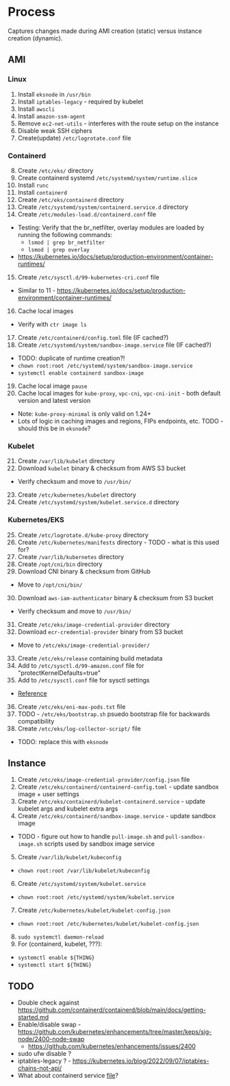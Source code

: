 # Process

Captures changes made during AMI creation (static) versus instance creation (dynamic).

## AMI

### Linux

1. Install `eksnode` in `/usr/bin`
2. Install `iptables-legacy` - required by kubelet
3. Install `awscli`
4. Install `amazon-ssm-agent`
5. Remove `ec2-net-utils` - interferes with the route setup on the instance
6. Disable weak SSH ciphers
7. Create(update) `/etc/logrotate.conf` file

### Containerd

8. Create `/etc/eks/` directory
9. Create containerd systemd `/etc/systemd/system/runtime.slice`
10. Install `runc`
11. Install `containerd`
12. Create `/etc/eks/containerd` directory
13. Create `/etc/systemd/system/containerd.service.d` directory
14. Create `/etc/modules-load.d/containerd.conf` file
  - Testing: Verify that the br_netfilter, overlay modules are loaded by running the following commands:
    - `lsmod | grep br_netfilter`
    - `lsmod | grep overlay`
  - https://kubernetes.io/docs/setup/production-environment/container-runtimes/
15. Create `/etc/sysctl.d/99-kubernetes-cri.conf` file
  - Similar to 11 - https://kubernetes.io/docs/setup/production-environment/container-runtimes/
16. Cache local images
  - Verify with `ctr image ls`
17. Create `/etc/containerd/config.toml` file (IF cached?)
18. Create `/etc/systemd/system/sandbox-image.service` file (IF cached?)
  - TODO: duplicate of runtime creation?!
  - `chown root:root /etc/systemd/system/sandbox-image.service`
  - `systemctl enable containerd sandbox-image`
19. Cache local image `pause`
20. Cache local images for `kube-proxy`, `vpc-cni`, `vpc-cni-init` - both default version and latest version
  - Note: `kube-proxy-minimal` is only valid on 1.24+
  - Lots of logic in caching images and regions, FIPs endpoints, etc. TODO - should this be in `eksnode`?

### Kubelet

21. Create `/var/lib/kubelet` directory
22. Download `kubelet` binary & checksum from AWS S3 bucket
  - Verify checksum and move to `/usr/bin/`
23. Create `/etc/kubernetes/kubelet` directory
24. Create `/etc/systemd/system/kubelet.service.d` directory

### Kubernetes/EKS

25. Create `/etc/logrotate.d/kube-proxy` directory
26. Create `/etc/kubernetes/manifests` directory - TODO - what is this used for?
27. Create `/var/lib/kubernetes` directory
28. Create `/opt/cni/bin` directory
29. Download CNI binary & checksum from GitHub
  - Move to `/opt/cni/bin/`
30. Download `aws-iam-authenticator` binary & checksum from S3 bucket
  - Verify checksum and move to `/usr/bin/`
31. Create `/etc/eks/image-credential-provider` directory
32. Download `ecr-credential-provider` binary from S3 bucket
  - Move to `/etc/eks/image-credential-provider/`
33. Create `/etc/eks/release` containing build metadata
34. Add to `/etc/sysctl.d/99-amazon.conf` file for "protectKernelDefaults=true"
35. Add to `/etc/sysctl.conf` file for sysctl settings
  - [Reference](https://github.com/kubernetes/kops/blob/master/nodeup/pkg/model/sysctls.go)
36. Create `/etc/eks/eni-max-pods.txt` file
37. TODO - `/etc/eks/bootstrap.sh` psuedo bootstrap file for backwards compatibility
38. Create `/etc/eks/log-collector-script/` file
  - TODO: replace this with `eksnode`

## Instance

1. Create `/etc/eks/image-credential-provider/config.json` file
2. Create `/etc/eks/containerd/containerd-config.toml` - update sandbox image + user settings
3. Create `/etc/eks/containerd/kubelet-containerd.service` - update kubelet args and kubelet extra args
4. Create `/etc/eks/containerd/sandbox-image.service` - update sandbox image
  - TODO - figure out how to handle `pull-image.sh` and `pull-sandbox-image.sh` scripts used by sandbox image service
5. Create `/var/lib/kubelet/kubeconfig`
  - `chown root:root /var/lib/kubelet/kubeconfig`
6. Create `/etc/systemd/system/kubelet.service`
  - `chown root:root /etc/systemd/system/kubelet.service`
7. Create `/etc/kubernetes/kubelet/kubelet-config.json`
  - `chown root:root /etc/kubernetes/kubelet/kubelet-config.json`
8. `sudo systemctl daemon-reload`
9. For (containerd, kubelet, ???):
  - `systemctl enable ${THING}`
  - `systemctl start ${THING}`

## TODO

- Double check against https://github.com/containerd/containerd/blob/main/docs/getting-started.md
- Enable/disable swap - https://github.com/kubernetes/enhancements/tree/master/keps/sig-node/2400-node-swap
  - https://github.com/kubernetes/enhancements/issues/2400
- sudo ufw disable ?
- iptables-legacy ? - https://kubernetes.io/blog/2022/09/07/iptables-chains-not-api/
- What about containerd service [file](https://raw.githubusercontent.com/containerd/containerd/main/containerd.service)?
